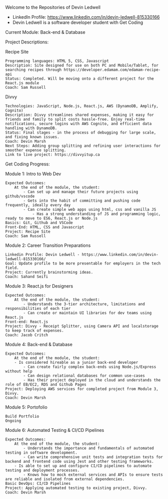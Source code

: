 Welcome to the Repositories of Devin Ledwell

- LinkedIn Profile: https://www.linkedin.com/in/devin-ledwell-815330166
- Devin Ledwell is a software developer student with Get Coding

Current Module: Back-end & Database

Project Descriptions:

Recipe Site

    Programming languages: HTML 5, CSS, Javascript
    Description: Site designed for use on both PC and Mobile/Tablet, for searching recipes through https://developer.edamam.com/edamam-recipe-api
    Status: Completed. Will be moving onto a different project for the React.js module
    Coach: Sam Russell

Divvy

    Technologies: JavaScript, Node.js, React.js, AWS (DynamoDB, Amplify, Cognito)
    Description: Divvy streamlines shared expenses, making it easy for friends and family to split costs hassle-free. Enjoy real-time notifications, secure logins with AWS Cognito, and efficient data handling with DynamoDB.
    Status: Final stages - in the process of debugging for large scale, and fixing known issues.
    Coach: Devin Marsh
    Next Steps: Adding group splitting and refining user interactions for smoother expense splitting.
    Link to live project: https://divvyitup.ca
	
Get Coding Progress:

Module 1: Intro to Web Dev

    Expected Outcomes:
        At the end of the module, the student:
        	- Can set up and manage their future projects using github/vscode
        	- Gets into the habit of committing and pushing code frequently, ideally every day
        	- Can create simple web apps using html, css and vanilla JS
            	- Has a strong understanding of JS and programming logic, ready to move to ES6, React.js or Node.js
    Basics: Git, Github and VSCode
    Front-End: HTML, CSS and Javascript
    Project: Recipe Site
    Coach: Sam Russell

Module 2: Career Transition Preparations

    Linkedin Profile: Devin Ledwell - https://www.linkedin.com/in/devin-ledwell-815330166/
    Goal: Update profile to be more presentable for employers in the tech field.
    Project: Currently brainstorming ideas.
    Coach: Sahand Seifi

Module 3: React.js for Designers

    Expected Outcomes:
        At the end of the module, the student:
            - Understands the 3-tier architecture, limitations and responsibilities of each tier
            - Can create or maintain UI libraries for dev teams using React.js
    Front-end: React.js
    Project: Divvy - Receipt Splitter, using Camera API and localstorage to keep track of expenses.
    Coach: Jacob Critch

Module 4: Back-end & Database
    
    Expected Outcomes:
        At the end of the module, the student:
		- Is considered hireable as a junior back-end developer
        	- Can create fairly complex back-ends using Node.js/Express without help
        	- Can design relational databases for common use-cases
        	- Has their project deployed in the cloud and understands the role of EB/EC2, RDS and Github Pages
    Project: Deploying AWS services for completed project from Module 3, Divvy.
    Coach: Devin Marsh

Module 5: Portofolio

    Build Portfolio
    Ongoing

Module 6: Automated Testing & CI/CD Pipelines

    Expected Outcomes:
    	At the end of the module, the student:
    		- Understands the importance and fundamentals of automated testing in software development.
    		- Can write comprehensive unit tests and integration tests for backend and frontend code using Jest and other testing frameworks.
		- Is able to set up and configure CI/CD pipelines to automate testing and deployment processes.
    		- Knows how to mock external services and APIs to ensure tests are reliable and isolated from external dependencies.
    Basic DevOps: CI/CD Pipelines
    Project: Applying automated testing to existing project, Divvy.
    Coach: Devin Marsh
